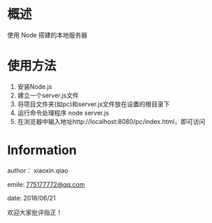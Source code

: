 # 概述

使用 Node 搭建的本地服务器



# 使用方法

1.  安装Node.js
2.  建立一个server.js文件
3.  将项目文件夹(如pc)和server.js文件放在设置的根目录下
4.  运行命令处理程序 node server.js
5.  在浏览器中输入地址http://localhost:8080/pc/index.html，即可访问


# Information

author： xiaoxin.qiao

emile: 775177772@qq.com

date: 2018/06/21

欢迎大家批评指正！